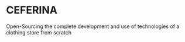 # CEFERINA
Open-Sourcing the complete development and use of technologies of a clothing store from scratch
